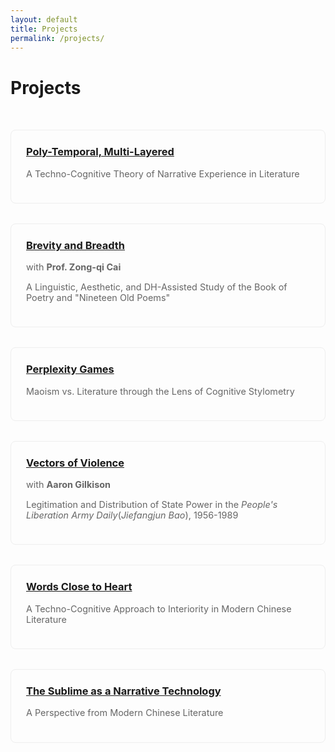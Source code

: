 ```yaml
---
layout: default
title: Projects
permalink: /projects/
---
```


<style>
.projects-grid {
    display: grid;
    grid-template-columns: repeat(auto-fit, minmax(300px, 1fr));
    gap: 2rem;
    padding: 2rem 0;
}

.project-card {
    border: 1px solid #eee;
    border-radius: 8px;
    padding: 1.5rem;
    transition: transform 0.2s ease, box-shadow 0.2s ease;
}

.project-card:hover {
    transform: translateY(-5px);
    box-shadow: 0 5px 15px rgba(16, 99, 124, 0.50);
}

.project-card h3 {
    margin-top: 0;
}

.project-card p {
    color: #666;
    font-size: 0.9rem;
}
</style>

# Projects

<div class="projects-grid">
    <div class="project-card">
        <h3><a href="{{ site.baseurl }}/projects/poly-temporal-multi-layered/">Poly-Temporal, Multi-Layered</a></h3>
        <p>A Techno-Cognitive Theory of Narrative Experience in Literature</p>
    </div>
    <div class="project-card">
        <h3><a href="{{ site.baseurl }}/projects/brevity-and-breadth/">Brevity and Breadth</a></h3>
        <p>with <strong>Prof. Zong-qi Cai</strong></p>
        <p>A Linguistic, Aesthetic, and DH-Assisted Study of the Book of Poetry and "Nineteen Old Poems"</p>
    </div>
    <div class="project-card">
        <h3><a href="{{ site.baseurl }}/projects/perplexity-games/">Perplexity Games</a></h3>
        <p>Maoism vs. Literature through the Lens of Cognitive Stylometry</p>
    </div>
    <div class="project-card">
        <h3><a href="{{ site.baseurl }}/projects/vectors-of-violence/">Vectors of Violence</a></h3>
        <p>with <strong>Aaron Gilkison</strong></p>
        <p>Legitimation and Distribution of State Power in the <i>People's Liberation Army Daily</i>(<i>Jiefangjun Bao</i>), 1956-1989</p>
    </div>
    <div class="project-card">
        <h3><a href="{{ site.baseurl }}/projects/words-close-to-heart/">Words Close to Heart</a></h3>
        <p>A Techno-Cognitive Approach to Interiority in Modern Chinese Literature</p>
    </div>
    <div class="project-card">
        <h3><a href="{{ site.baseurl }}/projects/sublime-narrative/">The Sublime as a Narrative Technology</a></h3>
        <p>A Perspective from Modern Chinese Literature</p>
    </div>
</div>